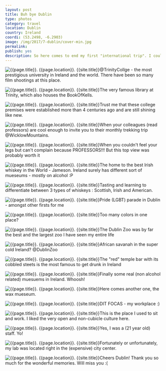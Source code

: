 ```yaml
---
layout: post
title: Buh bye Dublin
type: photos
category: travel
location: Dublin
country: Ireland
coordi: (53.2498, -6.2903)
image: /img/2017/7-dublin/cover-min.jpg 
permalink: 
publish: yes
description: So here comes to end my first "international trip". I couldn't travel outside of Ireland (even to the northern part :() thanks to the visa restrictions, but I am proud to have travelled a lot in Ireland and made so many new friends. I'll surely miss the super hospitable and ever smiling nature of the Irish. It was a great experience, both at work and culturally. Wouldn't think twice before coming to Dublin again.
---
```

<!-- http://compressjpeg.com -->
<!-- http://compressimage.toolur.com/ 1024, 400-->
<p class="center"><img src="{{site.baseurl}}/img/2017/7-dublin/cover.jpg" alt="{{page.title}}. {{page.location}}. {{site.title}}" title="{{page.title}}">@TrinityCollge - the most prestigious university in Ireland and the world. There have been so many film shootings at this place.</p>

<p class="center"><img src="{{site.baseurl}}/img/2017/7-dublin/1.jpg" alt="{{page.title}}. {{page.location}}. {{site.title}}" title="{{page.title}}">The very famous library at Trinity, which also houses the BookOfKells.</p>

<p class="center"><img src="{{site.baseurl}}/img/2017/7-dublin/2.jpg" alt="{{page.title}}. {{page.location}}. {{site.title}}" title="{{page.title}}">Trust me that these college premises were established more than 4 centuries ago and are still shining like new.</p>

<p class="center"><img src="{{site.baseurl}}/img/2017/7-dublin/3.jpg" alt="{{page.title}}. {{page.location}}. {{site.title}}" title="{{page.title}}">When your colleagues (read professors) are cool enough to invite you to their monthly trekking trip @WicklowMountains.</p>

<p class="center"><img src="{{site.baseurl}}/img/2017/7-dublin/4.jpg" alt="{{page.title}}. {{page.location}}. {{site.title}}" title="{{page.title}}">When you couldn't feel your legs but can't complain because PROFESSORS!!! But this top view was probably worth it</p>

<p class="center"><img src="{{site.baseurl}}/img/2017/7-dublin/5.jpg" alt="{{page.title}}. {{page.location}}. {{site.title}}" title="{{page.title}}">The home to the best Irish whiskey in the World - Jameson. Ireland surely has different sort of mueseums - mostly on alcohol :P</p>

<p class="center"><img src="{{site.baseurl}}/img/2017/7-dublin/6.jpg" alt="{{page.title}}. {{page.location}}. {{site.title}}" title="{{page.title}}">Tasting and learning to differentiate between 3 types of whiskeys : Scottish, Irish and American.</p>

<p class="center"><img src="{{site.baseurl}}/img/2017/7-dublin/7.jpg" alt="{{page.title}}. {{page.location}}. {{site.title}}" title="{{page.title}}">Pride (LGBT) parade in Dublin - amongst other firsts for me</p>

<p class="center"><img src="{{site.baseurl}}/img/2017/7-dublin/8.jpg" alt="{{page.title}}. {{page.location}}. {{site.title}}" title="{{page.title}}">Too many colors in one place?</p>

<p class="center"><img src="{{site.baseurl}}/img/2017/7-dublin/11.jpg" alt="{{page.title}}. {{page.location}}. {{site.title}}" title="{{page.title}}">The Dublin Zoo was by far the best and the largest zoo I have seen my entire life</p>

<p class="center"><img src="{{site.baseurl}}/img/2017/7-dublin/12.jpg" alt="{{page.title}}. {{page.location}}. {{site.title}}" title="{{page.title}}">African savanah in the super cold Ireland? @DublinZoo</p>

<p class="center"><img src="{{site.baseurl}}/img/2017/7-dublin/14.jpg" alt="{{page.title}}. {{page.location}}. {{site.title}}" title="{{page.title}}">The "red" temple bar with its cobbled steets is the most famous to get drunk in Ireland</p>

<p class="center"><img src="{{site.baseurl}}/img/2017/7-dublin/15.jpg" alt="{{page.title}}. {{page.location}}. {{site.title}}" title="{{page.title}}">Finally some real (non alcohol related) muesuems in Ireland. Whoosh!</p>

<p class="center"><img src="{{site.baseurl}}/img/2017/7-dublin/16.jpg" alt="{{page.title}}. {{page.location}}. {{site.title}}" title="{{page.title}}">Here comes another one, the wax mueseum.</p>

<p class="center"><img src="{{site.baseurl}}/img/2017/7-dublin/17.jpg" alt="{{page.title}}. {{page.location}}. {{site.title}}" title="{{page.title}}">DIT FOCAS - my workplace :)</p>

<p class="center"><img src="{{site.baseurl}}/img/2017/7-dublin/17.1.jpg" alt="{{page.title}}. {{page.location}}. {{site.title}}" title="{{page.title}}">This is the place I used to sit and work. I liked the very open and non-cubicle culture here.</p>

<p class="center"><img src="{{site.baseurl}}/img/2017/7-dublin/17.2.jpg" alt="{{page.title}}. {{page.location}}. {{site.title}}" title="{{page.title}}">Yes, I was a (21 year old) staff. Yo!</p>

<p class="center"><img src="{{site.baseurl}}/img/2017/7-dublin/18.jpg" alt="{{page.title}}. {{page.location}}. {{site.title}}" title="{{page.title}}">Fortunately or unfortunately, my lab was located right in the (expensive) city center.</p>

<p class="center"><img src="{{site.baseurl}}/img/2017/7-dublin/19.jpg" alt="{{page.title}}. {{page.location}}. {{site.title}}" title="{{page.title}}">Cheers Dublin! Thank you so much for the wonderful memories. Will miss you :(</p>
